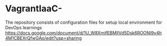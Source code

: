 # VagrantIaaC-
The repository consists of configuration files for setup local environment for DevOps learnings 
https://docs.google.com/document/d/1U_W8XmifEBMllVd5Dsk6ROONI9v4h4M1CBEXrQfwGAo/edit?usp=sharing
